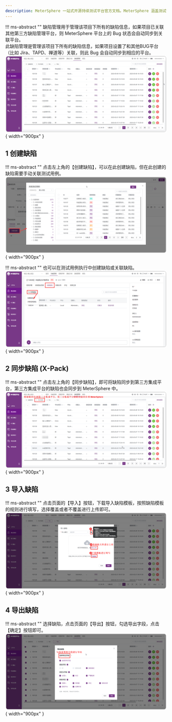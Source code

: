 ```yaml
---
description: MeterSphere 一站式开源持续测试平台官方文档。MeterSphere 涵盖测试管理、接口测试、UI 测试和性能测试等功能，全面兼容 JMeter、Selenium 等主流开源标准，有效助力开发和测试团队充分利用云弹性进行高度可 扩展的自动化测试，加速高质量的软件交付。
---
```


!!! ms-abstract ""
    缺陷管理用于管理该项目下所有的缺陷信息，如果项目已关联其他第三方缺陷管理平台，则 MeterSphere 平台上的 Bug 状态会自动同步到关联平台。<br>
    此缺陷管理是管理该项目下所有的缺陷信息，如果项目设置了和其他BUG平台（比如 Jira、TAPD、禅道等）关联，则此 Bug 会自动同步到相应的平台。
![!缺陷管理](../../img/track/缺陷管理.png){ width="900px" }

## 1 创建缺陷
!!! ms-abstract ""
    点击左上角的【创建缺陷】，可以在此创建缺陷，但在此创建的缺陷需要手动关联测试用例。
![!创建缺陷](../../img/track/创建缺陷1.png){ width="900px" }

!!! ms-abstract ""
    也可以在测试用例执行中创建缺陷或关联缺陷。
![!创建缺陷](../../img/track/创建缺陷2.png){ width="900px" }

## 2 同步缺陷 (X-Pack)
!!! ms-abstract ""
    点击左上角的【同步缺陷】，即可将缺陷同步到第三方集成平台，第三方集成平台的缺陷也会同步到 MeterSphere 中。
![!创建缺陷](../../img/track/同步缺陷.png){ width="900px" }

## 3 导入缺陷
!!! ms-abstract ""
    点击页面的【导入】按钮，下载导入缺陷模板，按照缺陷模板的规则进行填写，选择覆盖或者不覆盖进行上传即可。 <br>
![!创建缺陷](../../img/track/导入缺陷.png){ width="900px" }

## 4 导出缺陷
!!! ms-abstract ""
    选择缺陷，点击页面的【导出】按钮，勾选导出字段，点击【确定】按钮即可。 <br>
![!创建缺陷](../../img/track/导出缺陷.png){ width="900px" }
